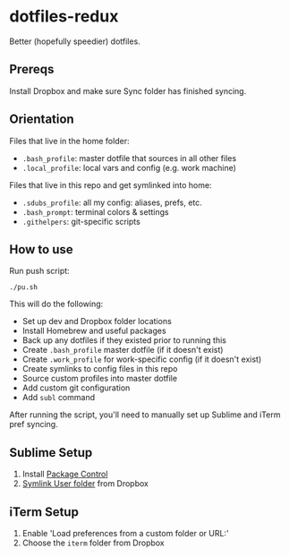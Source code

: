 # dotfiles-redux
Better (hopefully speedier) dotfiles.


## Prereqs

Install Dropbox and make sure Sync folder has finished syncing.

## Orientation

Files that live in the home folder:
- `.bash_profile`: master dotfile that sources in all other files
- `.local_profile`: local vars and config (e.g. work machine)

Files that live in this repo and get symlinked into home:
- `.sdubs_profile`: all my config: aliases, prefs, etc.
- `.bash_prompt`: terminal colors & settings
- `.githelpers`: git-specific scripts


## How to use

Run push script:

```shell
./pu.sh
```

This will do the following:
- Set up dev and Dropbox folder locations
- Install Homebrew and useful packages
- Back up any dotfiles if they existed prior to running this
- Create `.bash_profile` master dotfile (if it doesn't exist)
- Create `.work_profile` for work-specific config (if it doesn't exist)
- Create symlinks to config files in this repo
- Source custom profiles into master dotfile
- Add custom git configuration
- Add `subl` command


After running the script, you'll need to manually set up Sublime and iTerm pref syncing.


## Sublime Setup

1. Install [Package Control](https://packagecontrol.io/installation)
2. [Symlink User folder](https://packagecontrol.io/docs/syncing) from Dropbox


## iTerm Setup

1. Enable 'Load preferences from a custom folder or URL:'
2. Choose the `iterm` folder from Dropbox

